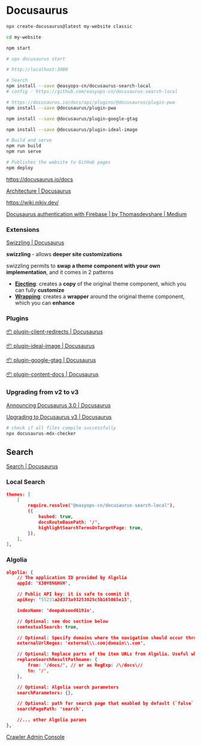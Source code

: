 # Docusaurus

```bash
npx create-docusaurus@latest my-website classic

cd my-website

npm start

# npx docusaurus start

# http://localhost:3000

# Search
npm install --save @easyops-cn/docusaurus-search-local
# config - https://github.com/easyops-cn/docusaurus-search-local

# https://docusaurus.io/docs/api/plugins/@docusaurus/plugin-pwa
npm install --save @docusaurus/plugin-pwa

npm install --save @docusaurus/plugin-google-gtag

npm install --save @docusaurus/plugin-ideal-image

# Build and serve
npm run build
npm run serve

# Publishes the website to GitHub pages
npm deploy
```

https://docusaurus.io/docs

[Architecture | Docusaurus](https://docusaurus.io/docs/next/advanced/architecture)

https://wiki.nikiv.dev/

[Docusaurus authentication with Firebase | by Thomasdevshare | Medium](https://medium.com/@thomasdevshare/docusaurus-authentication-with-firebase-c824da24bc51)

### Extensions

[Swizzling | Docusaurus](https://docusaurus.io/docs/swizzling)

**swizzling** - allows **deeper site customizations**

swizzling permits to **swap a theme component with your own implementation**, and it comes in 2 patterns

- [**Ejecting**](https://docusaurus.io/docs/swizzling#ejecting): creates a **copy** of the original theme component, which you can fully **customize**
- [**Wrapping**](https://docusaurus.io/docs/swizzling#wrapping): creates a **wrapper** around the original theme component, which you can **enhance**

### Plugins

[📦 plugin-client-redirects | Docusaurus](https://docusaurus.io/docs/api/plugins/@docusaurus/plugin-client-redirects)

[📦 plugin-ideal-image | Docusaurus](https://docusaurus.io/docs/api/plugins/@docusaurus/plugin-ideal-image)

[📦 plugin-google-gtag | Docusaurus](https://docusaurus.io/docs/api/plugins/@docusaurus/plugin-google-gtag)

[📦 plugin-content-docs | Docusaurus](https://docusaurus.io/docs/api/plugins/@docusaurus/plugin-content-docs)

### Upgrading from v2 to v3

[Announcing Docusaurus 3.0 | Docusaurus](https://docusaurus.io/blog/releases/3.0)

[Upgrading to Docusaurus v3 | Docusaurus](https://docusaurus.io/docs/migration/v3)

```bash
# check if all files compile successfully
npx docusaurus-mdx-checker
```

## Search

[Search | Docusaurus](https://docusaurus.io/docs/search)

### Local Search

```json
themes: [
	[
		require.resolve("@easyops-cn/docusaurus-search-local"),
		({
			hashed: true,
			docsRouteBasePath: '/',
			highlightSearchTermsOnTargetPage: true,
		}),
	],
],
```

### Algolia

```json
algolia: {
	// The application ID provided by Algolia
	appId: 'X3OY8NGHVH',

	// Public API key: it is safe to commit it
	apiKey: '55231a2d373a93253025c5b165065e15',

	indexName: 'deepaksood619io',

	// Optional: see doc section below
	contextualSearch: true,

	// Optional: Specify domains where the navigation should occur through window.location instead on history.push. Useful when our Algolia config crawls multiple documentation sites and we want to navigate with window.location.href to them.
	externalUrlRegex: 'external\\.com|domain\\.com',

	// Optional: Replace parts of the item URLs from Algolia. Useful when using the same search index for multiple deployments using a different baseUrl. You can use regexp or string in the `from` param. For example: localhost:3000 vs myCompany.com/docs
	replaceSearchResultPathname: {
		from: '/docs/', // or as RegExp: /\/docs\//
		to: '/',
	},

	// Optional: Algolia search parameters
	searchParameters: {},

	// Optional: path for search page that enabled by default (`false` to disable it)
	searchPagePath: 'search',

	//... other Algolia params
},
```

[Crawler Admin Console](https://crawler.algolia.com/)
